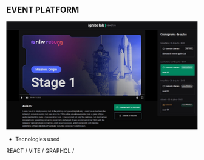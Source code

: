 ## EVENT PLATFORM

![Design preview for the Todo app coding challenge](./src/assets/bunner.jpeg)
* Tecnologies used

REACT / VITE / GRAPHQL / 
